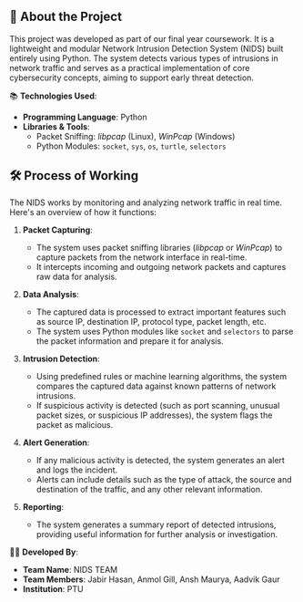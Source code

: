 ## 📌 About the Project

This project was developed as part of our final year coursework. It is a lightweight and modular Network Intrusion Detection System (NIDS) built entirely using Python. The system detects various types of intrusions in network traffic and serves as a practical implementation of core cybersecurity concepts, aiming to support early threat detection.

📚 **Technologies Used**:

- **Programming Language**: Python
- **Libraries & Tools**:
  - Packet Sniffing: *libpcap* (Linux), *WinPcap* (Windows)
  - Python Modules: `socket`, `sys`, `os`, `turtle`, `selectors`

## 🛠️ Process of Working

The NIDS works by monitoring and analyzing network traffic in real time. Here's an overview of how it functions:

1. **Packet Capturing**: 
   - The system uses packet sniffing libraries (*libpcap* or *WinPcap*) to capture packets from the network interface in real-time.
   - It intercepts incoming and outgoing network packets and captures raw data for analysis.

2. **Data Analysis**:
   - The captured data is processed to extract important features such as source IP, destination IP, protocol type, packet length, etc.
   - The system uses Python modules like `socket` and `selectors` to parse the packet information and prepare it for analysis.

3. **Intrusion Detection**:
   - Using predefined rules or machine learning algorithms, the system compares the captured data against known patterns of network intrusions.
   - If suspicious activity is detected (such as port scanning, unusual packet sizes, or suspicious IP addresses), the system flags the packet as malicious.

4. **Alert Generation**:
   - If any malicious activity is detected, the system generates an alert and logs the incident.
   - Alerts can include details such as the type of attack, the source and destination of the traffic, and any other relevant information.

5. **Reporting**:
   - The system generates a summary report of detected intrusions, providing useful information for further analysis or investigation.

🧑‍💻 **Developed By**:
- **Team Name**: NIDS TEAM
- **Team Members**: Jabir Hasan, Anmol Gill, Ansh Maurya, Aadvik Gaur
- **Institution**: PTU


